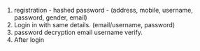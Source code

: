 1. registration - hashed password - (address, mobile, username, password, gender, email) 
2. Login in with same details. (email/username, password)
3. password decryption email username verify.
4. After login 

<!-- 1. Customer no.
2. Billing address
3. Shipping address
4. Po.No
5. Sales person no
6. Notes -->
